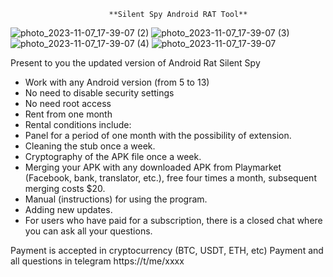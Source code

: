                           **Silent Spy Android RAT Tool**
![photo_2023-11-07_17-39-07 (2)](https://github.com/SilentXSpy/Silent_Spy/assets/150291173/636cf992-ef7f-4ffe-8561-824d33f7ec87)
![photo_2023-11-07_17-39-07 (3)](https://github.com/SilentXSpy/Silent_Spy/assets/150291173/6834d3a1-1ccc-49af-b71a-45c8c93bc428)
![photo_2023-11-07_17-39-07 (4)](https://github.com/SilentXSpy/Silent_Spy/assets/150291173/f9645d24-8169-42e2-963a-735e639a81de)
![photo_2023-11-07_17-39-07](https://github.com/SilentXSpy/Silent_Spy/assets/150291173/b7fc24fc-2edb-4c4d-865f-9d7c40c93738)


Present to you the updated version of Android Rat Silent Spy

- Work with any Android version (from 5 to 13)
- No need to disable security settings
- No need root access
- Rent from one month
- Rental conditions include:
- Panel for a period of one month with the possibility of extension.
- Cleaning the stub once a week.
- Cryptography of the APK file once a week.
- Merging your APK with any downloaded APK from Playmarket (Facebook, bank, translator, etc.), free four times a month, subsequent merging costs $20.
- Manual (instructions) for using the program.
- Adding new updates.
- For users who have paid for a subscription, there is a closed chat where you can ask all your questions.

Payment is accepted in cryptocurrency (BTC, USDT, ETH, etc)
Payment and all questions in telegram https://t/me/xxxx

